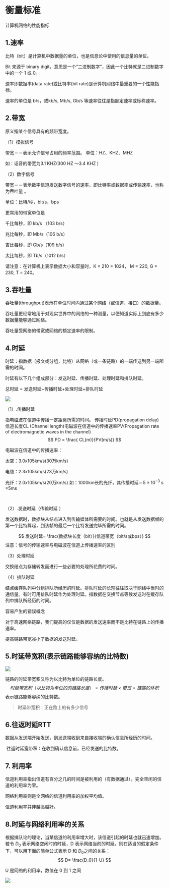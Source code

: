# 衡量标准

计算机网络的性能指标



## 1.速率

比特（bit）是计算机中数据量的单位，也是信息论中使用的信息量的单位。

Bit 来源于 binary digit，意思是一个“二进制数字”，因此一个比特就是二进制数字中的一个 1 或 0。

速率即数据率(data rate)或比特率(bit rate)是计算机网络中最重要的一个性能指标。

速率的单位是 b/s，或kb/s, Mb/s, Gb/s 等速率往往是指额定速率或标称速率。  

## 2.带宽

  原义指某个信号具有的频带宽度。

（1）模拟信号

带宽－－表示允许信号占用的频率范围。
单位：HZ、KHZ、MHZ

 如：话音的带宽为3.1 KHZ(300 HZ ～3.4 KHZ )

（2）数字信号

   带宽－－表示数字信道发送数字信号的速率，即比特率或数据率或传输速率，也称为吞吐量 。

单位：比特/秒，bit/s，bps

更常用的带宽单位是

千比每秒，即 kb/s （103 b/s）

兆比每秒，即 Mb/s（106 b/s）

吉比每秒，即 Gb/s（109 b/s）

太比每秒，即 Tb/s（1012 b/s）

请注意：在计算机上表示数据大小和容量时，K = 210 = 1024， M = 220, G = 230, T = 240。



## 3.吞吐量

吞吐量(throughput)表示在单位时间内通过某个网络（或信道、接口）的数据量。

吞吐量更经常地用于对现实世界中的网络的一种测量，以便知道实际上到底有多少数据量能够通过网络。

吞吐量受网络的带宽或网络的额定速率的限制。  



## 4.时延

时延：指数据（报文或分组，比特）从网络（或一条链路）的一端传送到另一端所需的时间。

时延有以下几个组成部分：发送时延、传播时延、处理时延和排队时延。

总时延 = 发送时延+传播时延+处理时延+排队时延

![](https://raw.githubusercontent.com/ZanderZhao/images/master/img2019/20191104100148.png)



（1）.传播时延

  指电磁波在信道中传播一定距离所需的时间。
  传播时延PD(propagation delay)  信道长度CL  (Channel length)电磁波在信道中的传播速率PV(Propagation rate of electromagnetic waves in the channel)
$$
PD = \frac{ CL(m)}{PV(m/s)}
$$

电磁波在信道中的传播速率：

太空：3.0x105km/s(30万km/s)        

电缆：2.3x105km/s(23万km/s)        

光纤：2.0x105km/s(20万km/s) 如：1000km长的光纤，其传播时延＝$5×10^{-3}$ s =5ms

​                                                   

（2）.发送时延（传输时延 ） 

 发送数据时，数据块从结点进入到传输媒体所需要的时间。也就是从发送数据帧的第一个比特算起，到该帧的最后一个比特发送完毕所需的时间。


$$
发送时延= \frac{数据块长度（bit）}{信道带宽（bit/s或bps）}
$$
注意：信号的传输速率与电磁波在信道上传播速率的区别



（3）处理时延    

交换结点为存储转发而进行一些必要的处理所花费的时间。 

（4）排队时延    

结点缓存队列中分组排队所经历的时延。排队时延的长短往往取决于网络中当时的通信量。有时可用排队时延作为处理时延。指数据在交换节点等候发送时在缓存队列中排队所经历的时间。   







容易产生的错误概念 

对于高速网络链路，我们提高的仅仅是数据的发送速率而不是比特在链路上的传播速率。 

提高链路带宽减小了数据的发送时延。 



## 5.时延带宽积(表示链路能够容纳的比特数)



![](https://raw.githubusercontent.com/ZanderZhao/images/master/img2019/20191104100332.png)



链路的时延带宽积又称为以比特为单位的链路长度。 
$$
时延带宽积（以比特为单位的的链路长度） =传播时延×带宽=链路的体积
$$
表示链路能够容纳的比特数。

> 时延带宽积：正在路上的有多少信号



## 6.往返时延RTT

​          数据从发送端开始发送，到发送端收到来自接收端的确认信息所经历的时间。

​          往返时延宽带积：在收到确认信息前，已经发送的比特数。



## 7. 利用率

信道利用率指出信道有百分之几的时间是被利用的（有数据通过）。完全空闲的信道的利用率为零。

网络利用率则是全网络的信道利用率的加权平均值。

信道利用率并非越高越好。 



## 8.时延与网络利用率的关系

根据排队论的理论，当某信道的利用率增大时，该信道引起的时延也就迅速增加。 若令 $D_0$ 表示网络空闲时的时延，D 表示网络当前的时延，则在适当的假定条件下，可以用下面的简单公式表示 D 和  $D_0$之间的关系： 
$$
D= \frac{D_0}{1-U}
$$


U 是网络的利用率，数值在 0 到 1 之间



![](https://raw.githubusercontent.com/ZanderZhao/images/master/img2019/20191104100841.png)





















